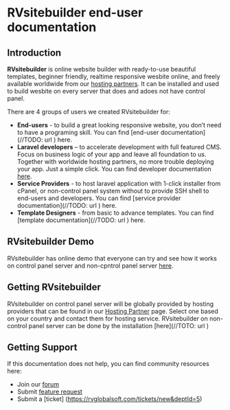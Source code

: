 # RVsitebuilder end-user documentation
## Introduction

**RVsitebuilder** is online website builder with ready-to-use beautiful templates, beginner friendly, realtime responsive wesbite online, and freely available worldwide from our [hosting partners](https://rvsitebuilder.com/hosting-partner/). It can be installed and used to build wesbite on every server that does and adoes not have control panel. 

There are 4 groups of users we created RVsitebuilder for: 

- **End-users** - to build a great looking responsive website, you don’t need to have a programing skill. You can find [end-user documentation](//TODO: url ) here.
- **Laravel developers** – to accelerate development with full featured CMS. Focus on business logic of your app and leave all foundation to us. Together with worldwide hosting partners, no more trouble deploying your app. Just a simple click. You can find developer documentation [here](https://github.com/rvsitebuilder/developer-docs/tree/master/en). 
- **Service Providers** - to host laravel application with 1-click installer from cPanel, or non-control panel system without to provide SSH shell to end-users and developers. You can find [service provider documentation](//TODO: url ) here. 
- **Template Designers** - from basic to advance templates. You can find [template  documentation](//TODO: url ) here. 

## RVsitebuilder Demo 

RVsitebuilder has online demo that everyone can try and see how it works on control panel server and non-cpntrol panel server [here](https://rvsitebuilder.com/demo/). 

## Getting RVsitebuilder

RVsitebuilder on control panel server will be globally provided by hosting providers that can be found in our [Hosting Partner](https://rvsitebuilder.com/hosting-partner/) page. Select one based on your country and contact them for hosting service.
RVsitebuilder on non-control panel server can be done by the installation [here](//TOTO: url )
 
## Getting Support 

If this documentation does not help, you can find community resources here: 

- Join our [forum](https://support.rvglobalsoft.com/hc/en-us/community/topics/360000661673-RVsitebuilder-7-Forum-for-End-User)
- Submit [feature request](https://support.rvglobalsoft.com/hc/en-us/community/topics/360000639474-RVsitebuilder-7-Feature-Request)
- Submit a [ticket] (https://rvglobalsoft.com/tickets/new&deptId=5)